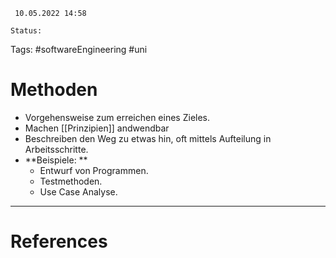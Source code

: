 	 10.05.2022 14:58
	
	Status: 
	
Tags: #softwareEngineering #uni

# Methoden
- Vorgehensweise zum erreichen eines Zieles.
- Machen [[Prinzipien]] andwendbar
- Beschreiben den Weg zu etwas hin, oft mittels Aufteilung in Arbeitsschritte.
- **Beispiele: **
	- Entwurf von Programmen.
	- Testmethoden.
	- Use Case Analyse.













---
# References